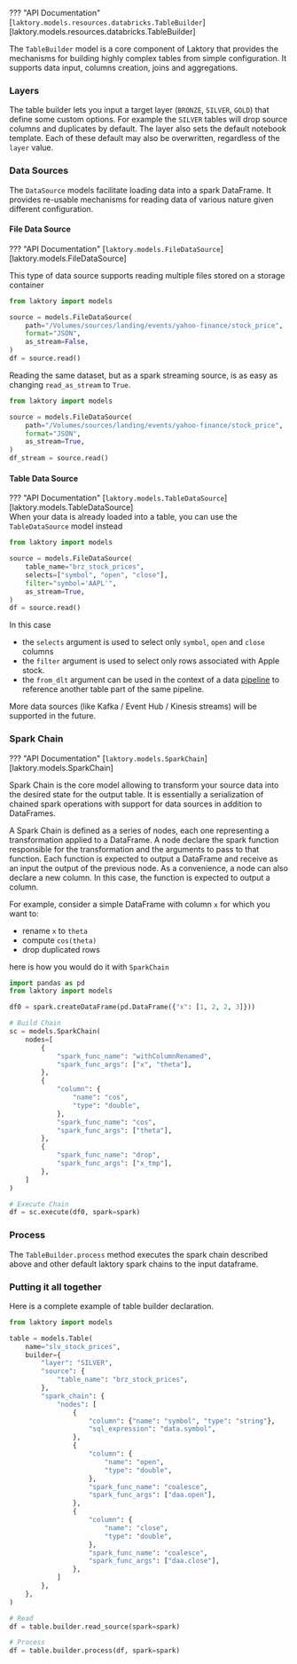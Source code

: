 ??? "API Documentation"
    [`laktory.models.resources.databricks.TableBuilder`][laktory.models.resources.databricks.TableBuilder]<br>

The `TableBuilder` model is a core component of Laktory that provides the mechanisms for building highly complex tables from simple configuration.
It supports data input, columns creation, joins and aggregations. 

### Layers
The table builder lets you input a target layer (`BRONZE`, `SILVER`, `GOLD`) that define some custom options. 
For example the `SILVER` tables will drop source columns and duplicates by default.
The layer also sets the default notebook template.
Each of these default may also be overwritten, regardless of the `layer` value.


### Data Sources
The `DataSource` models facilitate loading data into a spark DataFrame. 
It provides re-usable mechanisms for reading data of various nature given different configuration.

#### File Data Source
??? "API Documentation"
    [`laktory.models.FileDataSource`][laktory.models.FileDataSource]<br>

This type of data source supports reading multiple files stored on a storage container

```py
from laktory import models

source = models.FileDataSource(
    path="/Volumes/sources/landing/events/yahoo-finance/stock_price",
    format="JSON",
    as_stream=False,
)
df = source.read()
```

Reading the same dataset, but as a spark streaming source, is as easy as changing `read_as_stream` to `True`.
```py
from laktory import models

source = models.FileDataSource(
    path="/Volumes/sources/landing/events/yahoo-finance/stock_price",
    format="JSON",
    as_stream=True,
)
df_stream = source.read()
```

#### Table Data Source
??? "API Documentation"
    [`laktory.models.TableDataSource`][laktory.models.TableDataSource]<br>
When your data is already loaded into a table, you can use the `TableDataSource` model instead

```py
from laktory import models

source = models.FileDataSource(
    table_name="brz_stock_prices",
    selects=["symbol", "open", "close"],
    filter="symbol='AAPL'",
    as_stream=True,
)
df = source.read()
```
In this case

* the `selects` argument is used to select only `symbol`, `open` and `close` columns
* the `filter` argument is used to select only rows associated with Apple stock. 
* the `from_dlt` argument can be used in the context of a data [pipeline](pipeline.md) to reference another table part of the same pipeline.  

More data sources (like Kafka / Event Hub / Kinesis streams) will be supported in the future.


### Spark Chain
??? "API Documentation"
    [`laktory.models.SparkChain`][laktory.models.SparkChain]<br>

Spark Chain is the core model allowing to transform your source data into the desired state 
for the output table. It is essentially a serialization of chained spark 
operations with support for data sources in addition to DataFrames.

A Spark Chain is defined as a series of nodes, each one representing a 
transformation applied to a DataFrame. A node declare the spark function
responsible for the transformation and the arguments to pass to that function.
Each function is expected to output a DataFrame and receive as an input the 
output of the previous node. As a convenience, a node can also declare a new
column. In this case, the function is expected to output a column.

For example, consider a simple DataFrame with column `x` for which you want to:

- rename `x` to `theta`
- compute `cos(theta)`
- drop duplicated rows

here is how you would do it with `SparkChain`
```python
import pandas as pd
from laktory import models

df0 = spark.createDataFrame(pd.DataFrame({"x": [1, 2, 2, 3]}))

# Build Chain
sc = models.SparkChain(
    nodes=[
        {
            "spark_func_name": "withColumnRenamed",
            "spark_func_args": ["x", "theta"],
        },
        {
            "column": {
                "name": "cos",
                "type": "double",
            },
            "spark_func_name": "cos",
            "spark_func_args": ["theta"],
        },
        {
            "spark_func_name": "drop",
            "spark_func_args": ["x_tmp"],
        },
    ]
)

# Execute Chain
df = sc.execute(df0, spark=spark)
```

### Process
The `TableBuilder.process` method executes the spark chain described above and
other default laktory spark chains to the input dataframe.


### Putting it all together
Here is a complete example of table builder declaration.
```python
from laktory import models

table = models.Table(
    name="slv_stock_prices",
    builder={
        "layer": "SILVER",
        "source": {
            "table_name": "brz_stock_prices",
        },
        "spark_chain": {
            "nodes": [
                {
                    "column": {"name": "symbol", "type": "string"},
                    "sql_expression": "data.symbol",
                },
                {
                    "column": {
                        "name": "open",
                        "type": "double",
                    },
                    "spark_func_name": "coalesce",
                    "spark_func_args": ["daa.open"],
                },
                {
                    "column": {
                        "name": "close",
                        "type": "double",
                    },
                    "spark_func_name": "coalesce",
                    "spark_func_args": ["daa.close"],
                },
            ]
        },
    },
)

# Read
df = table.builder.read_source(spark=spark)

# Process
df = table.builder.process(df, spark=spark)
```
